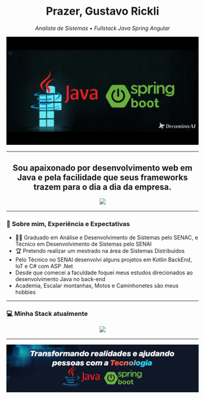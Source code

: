 <h1 align="center">Prazer, Gustavo Rickli</h1>

<p align="center">
  <em>Analista de Sistemas • Fullstack Java Spring Angular</em>
</p>


<p align="center">
  <img src="https://github.com/gustaf-rickli/gustaf-rickli/blob/main/jGif.gif" width="700px" alt="commit gif looping" />
</p>

---

<h2 align="center">
 Sou apaixonado por desenvolvimento web em Java e pela facilidade que seus frameworks trazem para o dia a dia da empresa.
</h2>

<p align="center">
  <a href="https://www.linkedin.com/in/gustavo-rickli/">
    <img src="https://img.shields.io/badge/-LinkedIn-00AB33?style=flat-square&logo=Linkedin&logoColor=white">
  </a>
</p>

---

### 🧠 Sobre mim, Experiência e Expectativas

- 🧑‍🏫 Graduado em Análise e Desenvolvimento de Sistemas pelo SENAC, e Técnico em Desenvolvimento de Sistemas pelo SENAI
- 🏆 Pretendo realizar um mestrado na área de Sistemas Distribuídos
- Pelo Técnico no SENAI
desenvolvi alguns projetos em Kotlin BackEnd, IoT e C# com ASP .Net
- Desde que comecei a faculdade foquei meus estudos direcionados ao desenvolvimento Java no back-end
- Academia, Escalar montanhas, Motos e Caminhonetes são meus hobbies

---

### 💻 Minha Stack atualmente

<p align="center">
  <img width="41%" src="https://github-readme-stats.vercel.app/api/top-langs/?username=gustaf-rickli&layout=compact&hide_border=true&title_color=00ff99&text_color=ffffff&bg_color=0d1117" />
</p>

---

<p align="center">
  <img src="https://github.com/gustaf-rickli/gustaf-rickli/blob/main/perfil-message.jpg" width="700px" alt="commit gif looping" />
</p>
